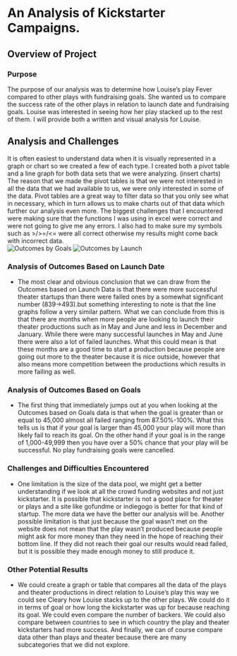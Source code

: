 # An Analysis of Kickstarter Campaigns.
## Overview of Project
### Purpose

The purpose of our analysis was to determine how Louise’s play Fever compared to other plays with fundraising goals. She wanted us to compare the success rate of the other plays in relation to launch date and fundraising goals. Louise was interested in seeing how her play stacked up to the rest of them. I will provide both a written and visual analysis for Louise. 

## Analysis and Challenges

It is often easiest to understand data when it is visually represented in a graph or chart so we created a few of each type. I created both a pivot table and a line graph for both data sets that we were analyzing. (insert charts) The reason that we made the pivot tables is that we were not interested in all the data that we had available to us, we were only interested in some of the data. Pivot tables are a great way to filter data so that you only see what in necessary, which in turn allows us to make charts out of that data which further our analysis even more. The biggest challenges that I encountered were making sure that the functions I was using in excel were correct and were not going to give me any errors. I also had to make sure my symbols such as >/>=/<= were all correct otherwise my results might come back with incorrect data.  
![Outcomes by Goals](https://user-images.githubusercontent.com/75695931/108108662-e66be700-705e-11eb-96d6-9c3f1d9ba259.png)
![Outcomes by Launch](https://user-images.githubusercontent.com/75695931/108108738-026f8880-705f-11eb-8851-c35a4c0941fb.png)

### Analysis of Outcomes Based on Launch Date
-	The most clear and obvious conclusion that we can draw from the Outcomes based on Launch Data is that there were more successful theater startups than there were failed ones by a somewhat significant number (839->493).but something interesting to note is that the line graphs follow a very similar pattern. What we can conclude from this is that there are months when more people are looking to launch their theater productions such as in May and June and less in December and January. While there were many successful launches in May and June there were also a lot of failed launches. What this could mean is that these months are a good time to start a production because people are going out more to the theater because it is nice outside, however that also means more competition between the productions which results in more failing as well. 

### Analysis of Outcomes Based on Goals
-	The first thing that immediately jumps out at you when looking at the Outcomes based on Goals data is that when the goal is greater than or equal to 45,000 almost all failed ranging from 87.50%-100%. What this tells us is that if your goal is larger than 45,000 your play will more than likely fail to reach its goal. On the other hand if your goal is in the range of 1,000-49,999 then you have over a 50% chance that your play will be successful. No play fundraising goals were cancelled. 

### Challenges and Difficulties Encountered
-	One limitation is the size of the data pool, we might get a better understanding if we look at all the crowd funding websites and not just kickstarter. It is possible that kickstarter is not a good place for theater or plays and a site like gofundme or indiegogo is better for that kind of startup. The more data we have the better our analysis will be. Another possible limitation is that just because the goal wasn’t met on the website does not mean that the play wasn’t produced because people might ask for more money than they need in the hope of reaching their bottom line. If they did not reach their goal our results would read failed, but it is possible they made enough money to still produce it. 
### Other Potential Results
-	We could create a graph or table that compares all the data of the plays and theater productions in direct relation to Louise’s play this way we could see Cleary how Louise stacks up to the other plays. We could do it in terms of goal or how long the kickstarter was up for because reaching its goal. We could even compare the number of backers. We could also compare between countries to see in which country the play and theater kickstarters had more success. And finally, we can of course compare data other than plays and theater because there are many subcategories that we did not explore. 
